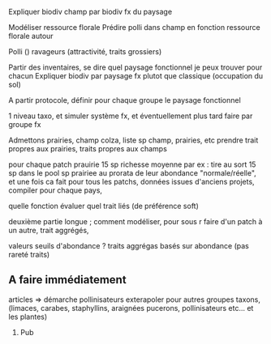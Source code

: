 Expliquer biodiv champ par biodiv fx du paysage

Modéliser ressource florale
Prédire polli dans champ en fonction ressource florale autour

Polli ()
ravageurs (attractivité, traits grossiers)

Partir des inventaires, se dire quel paysage fonctionnel je peux trouver pour chacun
Expliquer biodiv par paysage fx plutot que classique (occupation du sol)

A partir protocole, définir pour chaque groupe le paysage fonctionnel

1 niveau taxo, et simuler système fx, et éventuellement plus tard faire par groupe fx 

Admettons prairies, champ colza,
liste sp champ, prairies, etc
prendre trait propres aux prairies, traits propres aux champs

pour chaque patch
prauirie 15 sp richesse moyenne par ex :
tire au sort 15 sp dans le pool sp prairiee au prorata de leur abondance "normale/réelle", et une fois ca fait pour tous les patchs, 
données issues d'anciens projets,
compiler pour chaque pays, 


quelle fonction évaluer
quel trait liés (de préférence soft)


deuxième partie longue ; comment modéliser, pour sous r faire d'un patch à un autre, 
trait aggrégés, 



valeurs seuils d'abondance ?
traits aggrégas basés sur abondance (pas rareté traits)


## A faire immédiatement

articles => démarche pollinisateurs
exterapoler pour autres groupes taxons, (limaces, carabes, staphyllins, araignées pucerons, pollinisateurs etc... et les plantes)

1) Pub